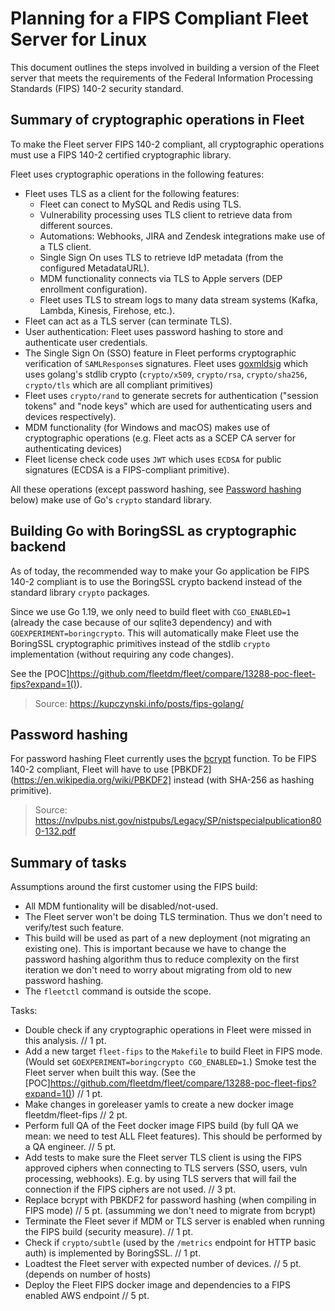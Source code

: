# Planning for a FIPS Compliant Fleet Server for Linux

This document outlines the steps involved in building a version of the Fleet server that meets the requirements of the Federal Information Processing Standards (FIPS) 140-2 security standard.

## Summary of cryptographic operations in Fleet

To make the Fleet server FIPS 140-2 compliant, all cryptographic operations must use a FIPS 140-2 certified cryptographic library.

Fleet uses cryptographic operations in the following features:
- Fleet uses TLS as a client for the following features:
    - Fleet can conect to MySQL and Redis using TLS.
    - Vulnerability processing uses TLS client to retrieve data from different sources.
    - Automations: Webhooks, JIRA and Zendesk integrations make use of a TLS client.
    - Single Sign On uses TLS to retrieve IdP metadata (from the configured MetadataURL).
    - MDM functionality connects via TLS to Apple servers (DEP enrollment configuration).
    - Fleet uses TLS to stream logs to many data stream systems (Kafka, Lambda, Kinesis, Firehose, etc.).
- Fleet can act as a TLS server (can terminate TLS).
- User authentication: Fleet uses password hashing to store and authenticate user credentials. 
- The Single Sign On (SSO) feature in Fleet performs cryptographic verification of `SAMLResponse`s signatures. Fleet uses [goxmldsig](https://github.com/russellhaering/goxmldsig) which uses golang's stdlib crypto (`crypto/x509`, `crypto/rsa`, `crypto/sha256`, `crypto/tls` which are all compliant primitives)
- Fleet uses `crypto/rand` to generate secrets for authentication ("session tokens" and "node keys" which are used for authenticating users and devices respectively).
- MDM functionality (for Windows and macOS) makes use of cryptographic operations (e.g. Fleet acts as a SCEP CA server for authenticating devices)
- Fleet license check code uses `JWT` which uses `ECDSA` for public signatures (ECDSA is a FIPS-compliant primitive).

All these operations (except password hashing, see [Password hashing](#password-hashing) below) make use of Go's `crypto` standard library.

## Building Go with BoringSSL as cryptographic backend

As of today, the recommended way to make your Go application be FIPS 140-2 compliant is to use the BoringSSL crypto backend instead of the standard library `crypto` packages.

Since we use Go 1.19, we only need to build fleet with `CGO_ENABLED=1` (already the case because of our sqlite3 dependency) and with `GOEXPERIMENT=boringcrypto`. This will automatically make Fleet use the BoringSSL cryptographic primitives instead of the stdlib `crypto` implementation (without requiring any code changes).

See the [POC]https://github.com/fleetdm/fleet/compare/13288-poc-fleet-fips?expand=1()).

> Source: https://kupczynski.info/posts/fips-golang/

## Password hashing

For password hashing Fleet currently uses the [bcrypt](https://en.wikipedia.org/wiki/Bcrypt) function.
To be FIPS 140-2 compliant, Fleet will have to use [PBKDF2](https://en.wikipedia.org/wiki/PBKDF2] instead (with SHA-256 as hashing primitive).

> Source: https://nvlpubs.nist.gov/nistpubs/Legacy/SP/nistspecialpublication800-132.pdf

## Summary of tasks

Assumptions around the first customer using the FIPS build:
- All MDM funtionality will be disabled/not-used.
- The Fleet server won't be doing TLS termination. Thus we don't need to verify/test such feature.
- This build will be used as part of a new deployment (not migrating an existing one). This is important because we have to change the password hashing algorithm thus to reduce complexity on the first iteration we don't need to worry about migrating from old to new password hashing.
- The `fleetctl` command is outside the scope.

Tasks:

- Double check if any cryptographic operations in Fleet were missed in this analysis. // 1 pt.
- Add a new target `fleet-fips` to the `Makefile` to build Fleet in FIPS mode. (Would set `GOEXPERIMENT=boringcrypto CGO_ENABLED=1`.) Smoke test the Fleet server when built this way. (See the [POC]https://github.com/fleetdm/fleet/compare/13288-poc-fleet-fips?expand=1()) // 1 pt.
- Make changes in goreleaser yamls to create a new docker image fleetdm/fleet-fips // 2 pt.
- Perform full QA of the Feet docker image FIPS build (by full QA we mean: we need to test ALL Fleet features). This should be performed by a QA engineer. // 5 pt.
- Add tests to make sure the Fleet server TLS client is using the FIPS approved ciphers when connecting to TLS servers (SSO, users, vuln processing, webhooks). E.g. by using TLS servers that will fail the connection if the FIPS ciphers are not used. // 3 pt.
- Replace bcrypt with PBKDF2 for password hashing (when compiling in FIPS mode) // 5 pt. (assumming we don't need to migrate from bcrypt)
- Terminate the Fleet sever if MDM or TLS server is enabled when running the FIPS build (security measure). // 1 pt.
- Check if `crypto/subtle` (used by the `/metrics` endpoint for HTTP basic auth) is implemented by BoringSSL. // 1 pt.
- Loadtest the Fleet server with expected number of devices. // 5 pt. (depends on number of hosts)
- Deploy the Fleet FIPS docker image and dependencies to a FIPS enabled AWS endpoint // 5 pt.